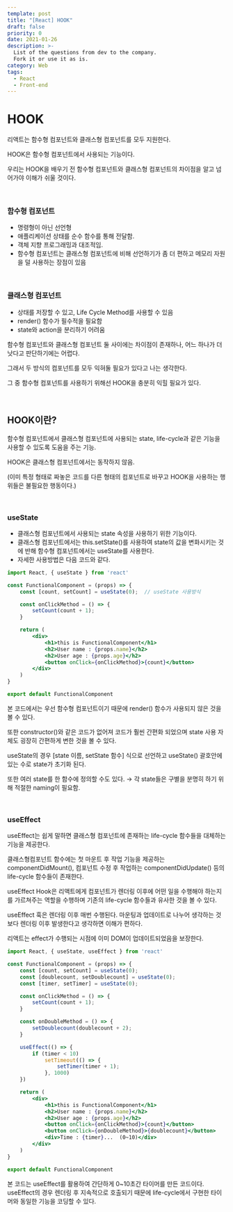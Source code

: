 ```yaml
---
template: post
title: "[React] HOOK"
draft: false
priority: 0
date: 2021-01-26
description: >-
  List of the questions from dev to the company.
  Fork it or use it as is.
category: Web
tags:
  - React
  - Front-end
---
```


# HOOK

리액트는 함수형 컴포넌트와 클래스형 컴포넌트를 모두 지원한다.

HOOK은 함수형 컴포넌트에서 사용되는 기능이다.

우리는 HOOK을 배우기 전 함수형 컴포넌트와 클래스형 컴포넌트의 차이점을 알고 넘어가야 이해가 쉬울 것이다.

<br/>

### 함수형 컴포넌트

- 명령형이 아닌 선언형
- 애플리케이션 상태를 순수 함수를 통해 전달함.
- 객체 지향 프로그래밍과 대조적임.
- 함수형 컴포넌트는 클래스형 컴포넌트에 비해 선언하기가 좀 더 편하고 메모리 자원을 덜 사용하는 장점이 있음

<br/>

### 클래스형 컴포넌트

- 상태를 저장할 수 있고, Life Cycle Method를 사용할 수 있음
- render() 함수가 필수적을 필요함
- state와 action을 분리하기 어려움

함수형 컴포넌트와 클래스형 컴포넌트 둘 사이에는 차이점이 존재하나, 어느 하나가 더 낫다고 판단하기에는 어렵다.

그래서 두 방식의 컴포넌트를 모두 익혀둘 필요가 있다고 나는 생각한다.

그 중 함수형 컴포넌트를 사용하기 위해선 HOOK을 충분히 익힐 필요가 있다.

<br/>

## HOOK이란?

함수형 컴포넌트에서 클래스형 컴포넌트에 사용되는 state, life-cycle과 같은 기능을 사용할 수 있도록 도움을 주는 기능.

HOOK은 클래스형 컴포넌트에서는 동작하지 않음.

(이미 특정 형태로 짜놓은 코드를 다른 형태의 컴포넌트로 바꾸고 HOOK을 사용하는 행위들은 불필요한 행동이다.)

<br/>

### useState

- 클래스형 컴포넌트에서 사용되는 state 속성을 사용하기 위한 기능이다.
- 클래스형 컴포넌트에서는 this.setState()를 사용하여 state의 값을 변화시키는 것에 반해 함수형 컴포넌트에서는 useState를 사용한다.
- 자세한 사용방법은 다음 코드와 같다.

```jsx
import React, { useState } from 'react'

const FunctionalComponent = (props) => {
    const [count, setCount] = useState(0);  // useState 사용방식

    const onClickMethod = () => {
        setCount(count + 1);
    }

    return (
        <div>
            <h1>this is FunctionalComponent</h1>
            <h2>User name : {props.name}</h2>
            <h2>User age : {props.age}</h2>
            <button onClick={onClickMethod}>{count}</button>
        </div>
    )
}

export default FunctionalComponent
```

본 코드에서는 우선 함수형 컴포넌트이기 때문에 render() 함수가 사용되지 않은 것을 볼 수 있다.

또한 constructor()와 같은 코드가 없어져 코드가 훨씬 간편화 되었으며 state 사용 자체도 굉장히 간편하게 변한 것을 볼 수 있다.

useState의 경우 [state 이름, setState 함수] 식으로 선언하고 useState() 괄호안에 있는 수로 state가 초기화 된다.

또한 여러 state를 한 함수에 정의할 수도 있다. → 각 state들은 구별을 분명히 하기 위해 적절한 naming이 필요함.

<br/>

### useEffect

useEffect는 쉽게 말하면 클래스형 컴포넌트에 존재하는 life-cycle 함수들을 대체하는 기능을 제공한다.

클래스형컴포넌트 함수에는 첫 마운트 후 작업 기능을 제공하는 componentDidMount(), 컴포넌트 수정 후 작업하는 componentDidUpdate() 등의 life-cycle 함수들이 존재한다.

useEffect Hook은 리액트에게 컴포넌트가 렌더링 이후에 어떤 일을 수행해야 하는지를 가르쳐주는 역할을 수행하며 기존의 life-cycle 함수들과 유사한 것을 볼 수 있다.

useEffect 훅은 렌더링 이후 매번 수행된다. 마운팅과 업데이트로 나누어 생각하는 것 보다 렌더링 이후 발생한다고 생각하면 이해가 편하다.

리액트는 effect가 수행되는 시점에 이미 DOM이 업데이트되었음을 보장한다.

```jsx
import React, { useState, useEffect } from 'react'

const FunctionalComponent = (props) => {
    const [count, setCount] = useState(0);
    const [doublecount, setDoublecount] = useState(0);
    const [timer, setTimer] = useState(0);

    const onClickMethod = () => {
        setCount(count + 1);
    }

    const onDoubleMethod = () => {
        setDoublecount(doublecount + 2);
    }

    useEffect(() => {
        if (timer < 10)
            setTimeout(() => {
                setTimer(timer + 1);
            }, 1000)
    })

    return (
        <div>
            <h1>this is FunctionalComponent</h1>
            <h2>User name : {props.name}</h2>
            <h2>User age : {props.age}</h2>
            <button onClick={onClickMethod}>{count}</button>
            <button onClick={onDoubleMethod}>{doublecount}</button>
            <div>Time : {timer}...  (0~10)</div>
        </div>
    )
}

export default FunctionalComponent
```

본 코드는 useEffect를 활용하여 간단하게 0~10초간 타이머를 만든 코드이다. useEffect의 경우 렌더링 후 지속적으로 호출되기 때문에 life-cycle에서 구현한 타이머와 동일한 기능을 코딩할 수 있다.